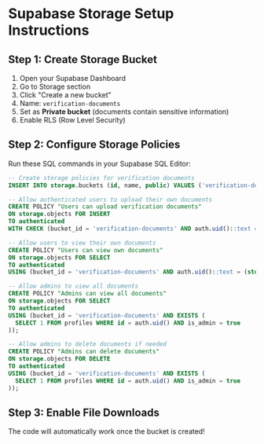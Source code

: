 # Supabase Storage Setup Instructions

## Step 1: Create Storage Bucket

1. Open your Supabase Dashboard
2. Go to Storage section
3. Click "Create a new bucket"
4. Name: `verification-documents`
5. Set as **Private bucket** (documents contain sensitive information)
6. Enable RLS (Row Level Security)

## Step 2: Configure Storage Policies

Run these SQL commands in your Supabase SQL Editor:

```sql
-- Create storage policies for verification documents
INSERT INTO storage.buckets (id, name, public) VALUES ('verification-documents', 'verification-documents', false);

-- Allow authenticated users to upload their own documents
CREATE POLICY "Users can upload verification documents" 
ON storage.objects FOR INSERT 
TO authenticated 
WITH CHECK (bucket_id = 'verification-documents' AND auth.uid()::text = (storage.foldername(name))[1]);

-- Allow users to view their own documents
CREATE POLICY "Users can view own documents" 
ON storage.objects FOR SELECT 
TO authenticated 
USING (bucket_id = 'verification-documents' AND auth.uid()::text = (storage.foldername(name))[1]);

-- Allow admins to view all documents
CREATE POLICY "Admins can view all documents" 
ON storage.objects FOR SELECT 
TO authenticated 
USING (bucket_id = 'verification-documents' AND EXISTS (
  SELECT 1 FROM profiles WHERE id = auth.uid() AND is_admin = true
));

-- Allow admins to delete documents if needed
CREATE POLICY "Admins can delete documents" 
ON storage.objects FOR DELETE 
TO authenticated 
USING (bucket_id = 'verification-documents' AND EXISTS (
  SELECT 1 FROM profiles WHERE id = auth.uid() AND is_admin = true
));
```

## Step 3: Enable File Downloads

The code will automatically work once the bucket is created!